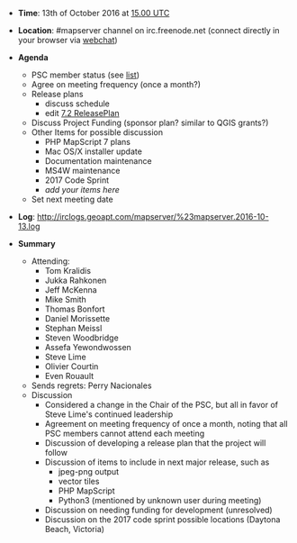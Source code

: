 * **Time**: 13th of October 2016 at [15.00 UTC](http://www.timeanddate.com/worldclock/fixedtime.html?year=2016&month=10&day=13&hour=15&min=0&sec=0%2016.00UTC)
* **Location**: #mapserver channel on irc.freenode.net (connect directly in your browser via [webchat](https://webchat.freenode.net/?channels=mapserver))
* **Agenda**
  * PSC member status (see [list](http://mapserver.org/psc.html))
  * Agree on meeting frequency (once a month?)
  * Release plans 
    * discuss schedule
    * edit [7.2 ReleasePlan](MapServer-7.2-Release-Plan)
  * Discuss Project Funding (sponsor plan? similar to QGIS grants?)
  * Other Items for possible discussion
    * PHP MapScript 7 plans
    * Mac OS/X installer update
    * Documentation maintenance
    * MS4W maintenance
    * 2017 Code Sprint
    * *add your items here*
  * Set next meeting date

* **Log**: http://irclogs.geoapt.com/mapserver/%23mapserver.2016-10-13.log

* **Summary**
  * Attending:
    * Tom Kralidis
    * Jukka Rahkonen
    * Jeff McKenna
    * Mike Smith
    * Thomas Bonfort
    * Daniel Morissette
    * Stephan Meissl
    * Steven Woodbridge
    * Assefa Yewondwossen
    * Steve Lime
    * Olivier Courtin
    * Even Rouault
  * Sends regrets: Perry Nacionales
  * Discussion
    * Considered a change in the Chair of the PSC, but all in favor of Steve Lime's continued leadership
    * Agreement on meeting frequency of once a month, noting that all PSC members cannot attend each meeting
    * Discussion of developing a release plan that the project will follow
    * Discussion of items to include in next major release, such as
      * jpeg-png output
      * vector tiles
      * PHP MapScript
      * Python3 (mentioned by unknown user during meeting)
    * Discussion on needing funding for development (unresolved)
    * Discussion on the 2017 code sprint possible locations (Daytona Beach, Victoria)


